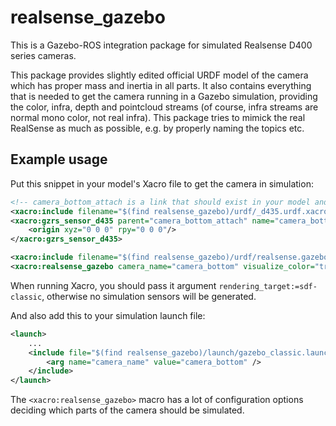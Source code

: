 # realsense_gazebo

This is a Gazebo-ROS integration package for simulated Realsense D400 series cameras.

This package provides slightly edited official URDF model of the camera which has proper mass and inertia in all parts. It also contains everything that is needed to get the camera running in a Gazebo simulation, providing the color, infra, depth and pointcloud streams (of course, infra streams are normal mono color, not real infra). This package tries to mimick the real RealSense as much as possible, e.g. by properly naming the topics etc.

## Example usage

Put this snippet in your model's Xacro file to get the camera in simulation:

```XML
<!-- camera_bottom_attach is a link that should exist in your model and the camera will attach to it -->
<xacro:include filename="$(find realsense_gazebo)/urdf/_d435.urdf.xacro"/>
<xacro:gzrs_sensor_d435 parent="camera_bottom_attach" name="camera_bottom" use_nominal_extrinsics="true" add_plug="false" use_mesh="false">
    <origin xyz="0 0 0" rpy="0 0 0"/>
</xacro:gzrs_sensor_d435>

<xacro:include filename="$(find realsense_gazebo)/urdf/realsense.gazebo.xacro" />
<xacro:realsense_gazebo camera_name="camera_bottom" visualize_color="true" />
```

When running Xacro, you should pass it argument `rendering_target:=sdf-classic`, otherwise no simulation sensors will be generated.

And also add this to your simulation launch file:

```XML
<launch>
    ...
    <include file="$(find realsense_gazebo)/launch/gazebo_classic.launch">
        <arg name="camera_name" value="camera_bottom" />
    </include>
</launch>
```

The `<xacro:realsense_gazebo>` macro has a lot of configuration options deciding which parts of the camera should be simulated.
